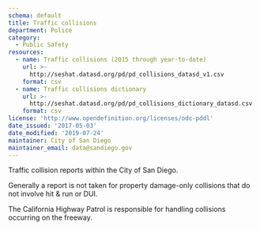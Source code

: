 ```yaml
---
schema: default
title: Traffic collisions
department: Police
category:
  - Public Safety
resources:
  - name: Traffic collisions (2015 through year-to-date)
    url: >-
      http://seshat.datasd.org/pd/pd_collisions_datasd_v1.csv
    format: csv
  - name: Traffic collisions dictionary
    url: >-
      http://seshat.datasd.org/pd/pd_collisions_dictionary_datasd.csv
    format: csv
license: 'http://www.opendefinition.org/licenses/odc-pddl'
date_issued: '2017-05-03'
date_modified: '2019-07-24'
maintainer: City of San Diego
maintainer_email: data@sandiego.gov
---
```

Traffic collision reports within the City of San Diego.
<!--more-->

Generally a report is not taken for property damage-only collisions that do not involve hit & run or DUI.

The California Highway Patrol is responsible for handling collisions occurring on the freeway.